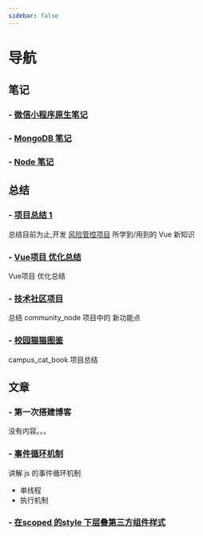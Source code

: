 ```yaml
---
sidebar: false
---
```

# 导航
## 笔记

### - [微信小程序原生笔记](/notes/原生笔记.md)  

### - [MongoDB 笔记](/notes/MongoDB.md)
### - [Node 笔记](/notes/node.md)

## 总结
### - [项目总结 1](/summary/s1.md)
总结目前为止,开发 [风险管控项目](http://39.106.127.66/) 所学到/用到的 Vue 新知识  

### - [Vue项目 优化总结](/summary/optimize.md)
Vue项目 优化总结

### - [技术社区项目](/summart/community_node.md)  
总结 community_node 项目中的 新功能点

### - [校园猫猫图鉴](/notes/campus_cat_book.md)  
campus_cat_book  项目总结

## 文章
### - 第一次搭建博客

没有内容。。。

### - [事件循环机制](/article/event_loop.md)

讲解 js 的事件循环机制

-   单线程
-   执行机制


### - [在scoped 的style 下层叠第三方组件样式](/article/style_scoped.md)


